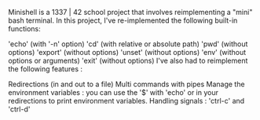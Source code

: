 Minishell is a 1337 | 42 school project that involves reimplementing a "mini" bash terminal. In this project, I've re-implemented the following built-in functions:

'echo' (with '-n' option)
'cd' (with relative or absolute path)
'pwd' (without options)
'export' (without options)
'unset' (without options)
'env' (without options or arguments)
'exit' (without options)
I've also had to reimplement the following features :

Redirections (in and out to a file)
Multi commands with pipes
Manage the environment variables : you can use the '$' with 'echo' or in your redirections to print environment variables.
Handling signals : 'ctrl-c' and 'ctrl-d'
